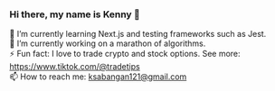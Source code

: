 ### Hi there, my name is Kenny 👋

 🌱 I’m currently learning Next.js and testing frameworks such as Jest.\
 🔭 I’m currently working on a marathon of algorithms.\
 ⚡ Fun fact: I love to trade crypto and stock options. See more: https://www.tiktok.com/@tradetips \
 📫 How to reach me: ksabangan121@gmail.com
